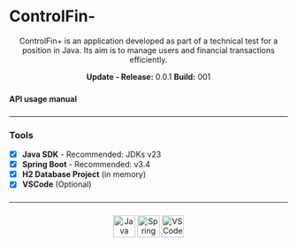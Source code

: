 # ControlFin-

<p align="center">
ControlFin+ is an application developed as part of a technical test for a position in Java. Its aim is to manage users and financial transactions efficiently.
</p>

<p align="center">
<strong>Update - Release:</strong> 0.0.1 <strong>Build:</strong> 001
</p>

###

#### API usage manual

###

---

### Tools

- [x] **Java SDK** - Recommended: JDKs v23
- [x] **Spring Boot** - Recommended: v3.4
- [x] **H2 Database Project** (in memory)
- [x] **VSCode** (Optional)

###

---

###

<div align="center">
  <img src="https://cdn.jsdelivr.net/gh/devicons/devicon/icons/java/java-original.svg" height="40" alt="Java logo" />
  <img src="https://cdn.jsdelivr.net/gh/devicons/devicon/icons/spring/spring-original.svg" height="40" alt="Spring logo" />
  <img src="https://cdn.jsdelivr.net/gh/devicons/devicon@latest/icons/vscode/vscode-original.svg" height="40" alt="VSCode logo" />
</div>

###
